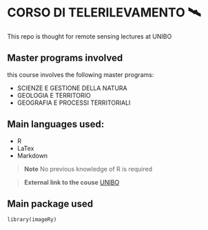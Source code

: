 # CORSO DI TELERILEVAMENTO 🛰️

This repo is thought for remote sensing lectures at UNIBO 

## Master programs involved

this course involves the following master programs:

+ SCIENZE E GESTIONE DELLA NATURA
+ GEOLOGIA E TERRITORIO
+ GEOGRAFIA E PROCESSI TERRITORIALI

## Main languages used:

+ R
+ LaTex
+ Markdown

> **Note**
No previous knowledge of R is required


> **External link to the couse**
[UNIBO](https://www.unibo.it/it/studiare/dottorati-master-specializzazioni-e-altra-formazione/insegnamenti/insegnamento/2023/455369)

## Main package used

```{r}
library(imageRy)
```
